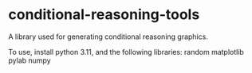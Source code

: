 # conditional-reasoning-tools
A library used for generating conditional reasoning graphics.

To use, install python 3.11, and the following libraries:
random
matplotlib
pylab
numpy
